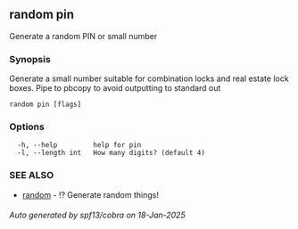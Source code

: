 ## random pin

Generate a random PIN or small number

### Synopsis

Generate a small number suitable for combination locks and real estate lock boxes. Pipe to pbcopy to avoid outputting to standard out

```
random pin [flags]
```

### Options

```
  -h, --help         help for pin
  -l, --length int   How many digits? (default 4)
```

### SEE ALSO

* [random](random.md)	 - ⁉️ Generate random things!

###### Auto generated by spf13/cobra on 18-Jan-2025
